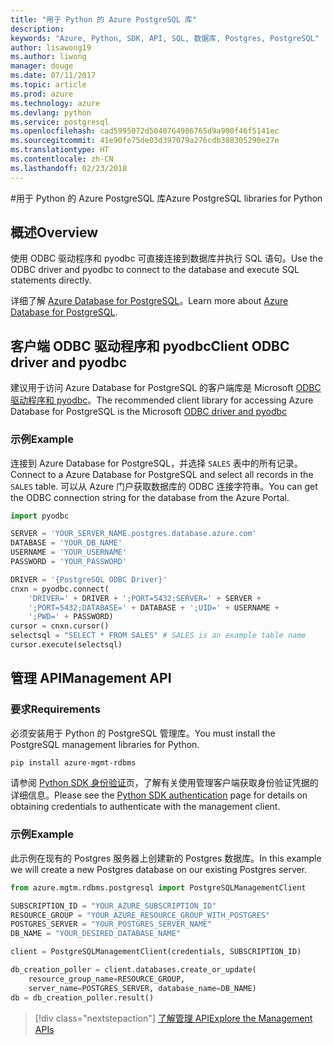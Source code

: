 ```yaml
---
title: "用于 Python 的 Azure PostgreSQL 库"
description: 
keywords: "Azure, Python, SDK, API, SQL, 数据库, Postgres, PostgreSQL"
author: lisawong19
ms.author: liwong
manager: douge
ms.date: 07/11/2017
ms.topic: article
ms.prod: azure
ms.technology: azure
ms.devlang: python
ms.service: postgresql
ms.openlocfilehash: cad5995072d5040764986765d9a900f46f5141ec
ms.sourcegitcommit: 41e90fe75de03d397079a276cdb388305290e27e
ms.translationtype: HT
ms.contentlocale: zh-CN
ms.lasthandoff: 02/23/2018
---
```

#<a name="azure-postgresql-libraries-for-python"></a><span data-ttu-id="b89c9-103">用于 Python 的 Azure PostgreSQL 库</span><span class="sxs-lookup"><span data-stu-id="b89c9-103">Azure PostgreSQL libraries for Python</span></span>

## <a name="overview"></a><span data-ttu-id="b89c9-104">概述</span><span class="sxs-lookup"><span data-stu-id="b89c9-104">Overview</span></span>
<span data-ttu-id="b89c9-105">使用 ODBC 驱动程序和 pyodbc 可直接连接到数据库并执行 SQL 语句。</span><span class="sxs-lookup"><span data-stu-id="b89c9-105">Use the ODBC driver and pyodbc to connect to the database and execute SQL statements directly.</span></span>

<span data-ttu-id="b89c9-106">详细了解 [Azure Database for PostgreSQL](https://docs.microsoft.com/azure/postgresql/)。</span><span class="sxs-lookup"><span data-stu-id="b89c9-106">Learn more about [Azure Database for PostgreSQL](https://docs.microsoft.com/azure/postgresql/).</span></span>

## <a name="client-odbc-driver-and-pyodbc"></a><span data-ttu-id="b89c9-107">客户端 ODBC 驱动程序和 pyodbc</span><span class="sxs-lookup"><span data-stu-id="b89c9-107">Client ODBC driver and pyodbc</span></span>
<span data-ttu-id="b89c9-108">建议用于访问 Azure Database for PostgreSQL 的客户端库是 Microsoft [ODBC 驱动程序和 pyodbc](https://docs.microsoft.com/azure/sql-database/sql-database-connect-query-python#install-the-python-and-database-communication-libraries)。</span><span class="sxs-lookup"><span data-stu-id="b89c9-108">The recommended client library for accessing Azure Database for PostgreSQL is the Microsoft [ODBC driver and pyodbc](https://docs.microsoft.com/azure/sql-database/sql-database-connect-query-python#install-the-python-and-database-communication-libraries)</span></span>

### <a name="example"></a><span data-ttu-id="b89c9-109">示例</span><span class="sxs-lookup"><span data-stu-id="b89c9-109">Example</span></span> 

<span data-ttu-id="b89c9-110">连接到 Azure Database for PostgreSQL，并选择 `SALES` 表中的所有记录。</span><span class="sxs-lookup"><span data-stu-id="b89c9-110">Connect to a Azure Database for PostgreSQL and select all records in the `SALES` table.</span></span> <span data-ttu-id="b89c9-111">可以从 Azure 门户获取数据库的 ODBC 连接字符串。</span><span class="sxs-lookup"><span data-stu-id="b89c9-111">You can get the ODBC connection string for the database from the Azure Portal.</span></span>

```python
import pyodbc

SERVER = 'YOUR_SERVER_NAME.postgres.database.azure.com'
DATABASE = 'YOUR_DB_NAME'
USERNAME = 'YOUR_USERNAME'
PASSWORD = 'YOUR_PASSWORD'

DRIVER = '{PostgreSQL ODBC Driver}'
cnxn = pyodbc.connect(
    'DRIVER=' + DRIVER + ';PORT=5432;SERVER=' + SERVER +
    ';PORT=5432;DATABASE=' + DATABASE + ';UID=' + USERNAME +
    ';PWD=' + PASSWORD)
cursor = cnxn.cursor()
selectsql = "SELECT * FROM SALES" # SALES is an example table name
cursor.execute(selectsql)
```

## <a name="management-api"></a><span data-ttu-id="b89c9-112">管理 API</span><span class="sxs-lookup"><span data-stu-id="b89c9-112">Management API</span></span>
### <a name="requirements"></a><span data-ttu-id="b89c9-113">要求</span><span class="sxs-lookup"><span data-stu-id="b89c9-113">Requirements</span></span>
<span data-ttu-id="b89c9-114">必须安装用于 Python 的 PostgreSQL 管理库。</span><span class="sxs-lookup"><span data-stu-id="b89c9-114">You must install the PostgreSQL management libraries for Python.</span></span>
```bash
pip install azure-mgmt-rdbms
```

<span data-ttu-id="b89c9-115">请参阅 [Python SDK 身份验证](https://docs.microsoft.com/python/azure/python-sdk-azure-authenticate)页，了解有关使用管理客户端获取身份验证凭据的详细信息。</span><span class="sxs-lookup"><span data-stu-id="b89c9-115">Please see the [Python SDK authentication](https://docs.microsoft.com/python/azure/python-sdk-azure-authenticate) page for details on obtaining credentials to authenticate with the management client.</span></span>

### <a name="example"></a><span data-ttu-id="b89c9-116">示例</span><span class="sxs-lookup"><span data-stu-id="b89c9-116">Example</span></span>
<span data-ttu-id="b89c9-117">此示例在现有的 Postgres 服务器上创建新的 Postgres 数据库。</span><span class="sxs-lookup"><span data-stu-id="b89c9-117">In this example we will create a new Postgres database on our existing Postgres server.</span></span>
```python
from azure.mgtm.rdbms.postgresql import PostgreSQLManagementClient

SUBSCRIPTION_ID = "YOUR_AZURE_SUBSCRIPTION_ID"
RESOURCE_GROUP = "YOUR_AZURE_RESOURCE_GROUP_WITH_POSTGRES"
POSTGRES_SERVER = "YOUR_POSTGRES_SERVER_NAME"
DB_NAME = "YOUR_DESIRED_DATABASE_NAME"

client = PostgreSQLManagementClient(credentials, SUBSCRIPTION_ID)

db_creation_poller = client.databases.create_or_update(
    resource_group_name=RESOURCE_GROUP,
    server_name=POSTGRES_SERVER, database_name=DB_NAME)
db = db_creation_poller.result()
```

> [!div class="nextstepaction"]
> [<span data-ttu-id="b89c9-118">了解管理 API</span><span class="sxs-lookup"><span data-stu-id="b89c9-118">Explore the Management APIs</span></span>](/python/api/overview/azure/postgresql/management)


